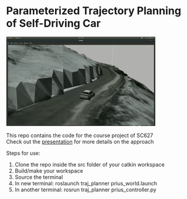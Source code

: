 # Parameterized Trajectory Planning of Self-Driving Car

<img src="/sample_run.gif" width="80%"/>

This repo contains the code for the course project of SC627<br>
Check out the [presentation](https://docs.google.com/presentation/d/1ZSfa5q7nca_gwPYKrbJI0X0-WCjAuhYOo1cYXzEIMkc/edit?usp=sharing) for more details on the approach<br>

Steps for use:

1. Clone the repo inside the src folder of your catkin workspace
2. Build/make your workspace
3. Source the terminal
4. In new terminal: roslaunch traj_planner prius_world.launch
5. In another terminal: rosrun traj_planner prius_controller.py
